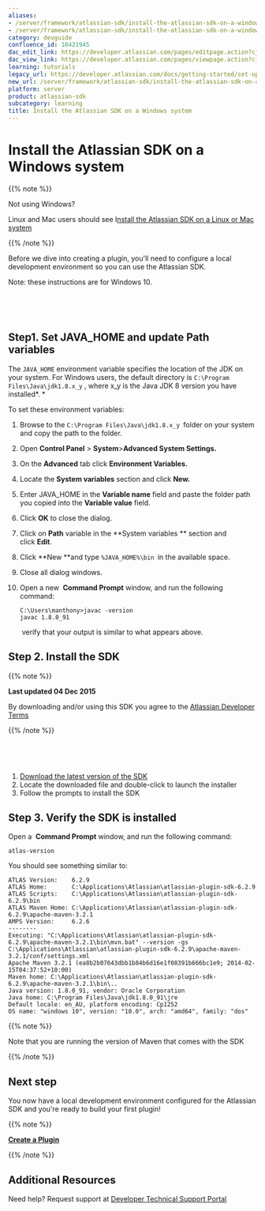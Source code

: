 ```yaml
---
aliases:
- /server/framework/atlassian-sdk/install-the-atlassian-sdk-on-a-windows-system-10421945.html
- /server/framework/atlassian-sdk/install-the-atlassian-sdk-on-a-windows-system-10421945.md
category: devguide
confluence_id: 10421945
dac_edit_link: https://developer.atlassian.com/pages/editpage.action?cjm=wozere&pageId=10421945
dac_view_link: https://developer.atlassian.com/pages/viewpage.action?cjm=wozere&pageId=10421945
learning: tutorials
legacy_url: https://developer.atlassian.com/docs/getting-started/set-up-the-atlassian-plugin-sdk-and-build-a-project/install-the-atlassian-sdk-on-a-windows-system
new_url: /server/framework/atlassian-sdk/install-the-atlassian-sdk-on-a-windows-system
platform: server
product: atlassian-sdk
subcategory: learning
title: Install the Atlassian SDK on a Windows system
---
```

# Install the Atlassian SDK on a Windows system

{{% note %}}

Not using Windows?

Linux and Mac users should see I[nstall the Atlassian SDK on a Linux or Mac system](https://developer.atlassian.com/display/DOCS/Install+the+Atlassian+SDK+on+a+Linux+or+Mac+system)

{{% /note %}}

  

Before we dive into creating a plugin, you'll need to configure a local development environment so you can use the Atlassian SDK.  

Note: these instructions are for Windows 10.

 

 

## Step1. Set JAVA\_HOME and update Path variables

The `JAVA_HOME` environment variable specifies the location of the JDK on your system. For Windows users, the default directory is `C:\Program Files\Java\jdk1.8.x_y` , where x\_y is the Java JDK 8 version you have installed*. *

To set these environment variables:

1.  Browse to the `C:\Program Files\Java\jdk1.8.x_y `folder on your system and copy the path to the folder.
2.  Open **Control Panel** &gt; **System**&gt;**Advanced System Settings.**
3.  On the **Advanced** tab click **Environment Variables.**
4.  Locate the **System variables** section and click **New.**
5.  Enter JAVA\_HOME in the **Variable name** field and paste the folder path you copied into the **Variable value** field.
6.  Click **OK** to close the dialog.
7.  Click on **Path** variable in the **System variables ** section and click **Edit**. 
8.  Click **New **and type `%JAVA_HOME%\bin `in the available space.
9.  Close all dialog windows.
10. Open a new  **Command Prompt** window, and run the following command:

    ``` text
    C:\Users\manthony>javac -version
    javac 1.8.0_91
    ```

     verify that your output is similar to what appears above.

## Step 2. Install the SDK

{{% note %}}

**Last updated 04 Dec 2015**

By downloading and/or using this SDK you agree to the <span class="underline">[Atlassian Developer Terms](Atlassian-Developer-Terms_37879876.html)</span>

{{% /note %}}

 

 

1.  <a href="https://marketplace.atlassian.com/download/plugins/atlassian-plugin-sdk-windows" class="external-link">Download the latest version of the SDK</a> 
2.  Locate the downloaded file and double-click to launch the installer
3.  Follow the prompts to install the SDK

## Step 3. Verify the SDK is installed

Open a  **Command Prompt** window, and run the following command:

``` text
atlas-version
```

You should see something similar to:

``` text
ATLAS Version:    6.2.9
ATLAS Home:       C:\Applications\Atlassian\atlassian-plugin-sdk-6.2.9
ATLAS Scripts:    C:\Applications\Atlassian\atlassian-plugin-sdk-6.2.9\bin
ATLAS Maven Home: C:\Applications\Atlassian\atlassian-plugin-sdk-6.2.9\apache-maven-3.2.1
AMPS Version:     6.2.6
--------
Executing: "C:\Applications\Atlassian\atlassian-plugin-sdk-6.2.9\apache-maven-3.2.1\bin\mvn.bat" --version -gs C:\Applications\Atlassian\atlassian-plugin-sdk-6.2.9\apache-maven-3.2.1/conf/settings.xml
Apache Maven 3.2.1 (ea8b2b07643dbb1b84b6d16e1f08391b666bc1e9; 2014-02-15T04:37:52+10:00)
Maven home: C:\Applications\Atlassian\atlassian-plugin-sdk-6.2.9\apache-maven-3.2.1\bin\..
Java version: 1.8.0_91, vendor: Oracle Corporation
Java home: C:\Program Files\Java\jdk1.8.0_91\jre
Default locale: en_AU, platform encoding: Cp1252
OS name: "windows 10", version: "10.0", arch: "amd64", family: "dos"
```

{{% note %}}

Note that you are running the version of Maven that comes with the SDK

{{% /note %}}

## Next step

You now have a local development environment configured for the Atlassian SDK and you're ready to build your first plugin!

{{% note %}}

**[Create a Plugin](https://developer.atlassian.com/display/DOCS/Create+a+HelloWorld+Plugin+Project)**

{{% /note %}}

## Additional Resources

Need help? Request support at <a href="https://ecosystem.atlassian.net/servicedesk/customer/portal/14" class="external-link">Developer Technical Support Portal</a>
















































































































